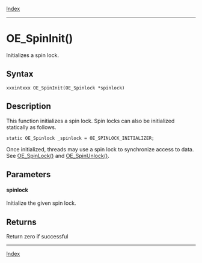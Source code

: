 [Index](index.md)

---
# OE_SpinInit()

Initializes a spin lock.

## Syntax

    xxxintxxx OE_SpinInit(OE_Spinlock *spinlock)
## Description 

This function initializes a spin lock. Spin locks can also be initialized statically as follows.

```
static OE_Spinlock _spinlock = OE_SPINLOCK_INITIALIZER;
```



Once initialized, threads may use a spin lock to synchronize access to data. See [OE_SpinLock()](thread_8h_a9cfe43dea064f147ea8b552fbe9a5e4d_1a9cfe43dea064f147ea8b552fbe9a5e4d.md) and [OE_SpinUnlock()](thread_8h_aee29ed4b2c09d3db4fe68b64f28eee11_1aee29ed4b2c09d3db4fe68b64f28eee11.md).



## Parameters

#### spinlock

Initialize the given spin lock.

## Returns

Return zero if successful

---
[Index](index.md)


